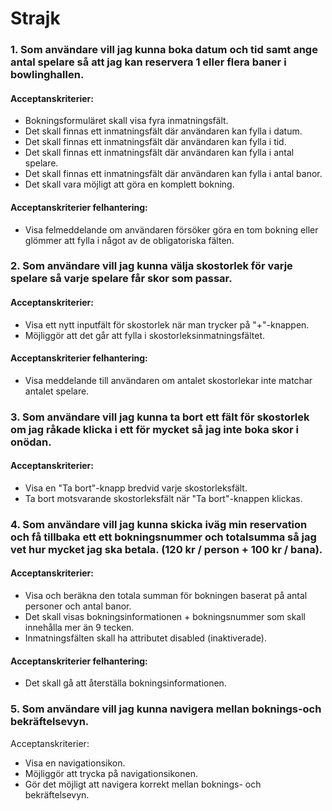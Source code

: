 # Strajk

### 1. Som användare vill jag kunna boka datum och tid samt ange antal spelare så att jag kan reservera 1 eller flera baner i bowlinghallen.
#### Acceptanskriterier:
- Bokningsformuläret skall visa fyra inmatningsfält.
- Det skall finnas ett inmatningsfält där användaren kan fylla i datum.
- Det skall finnas ett inmatningsfält där användaren kan fylla i tid.
- Det skall finnas ett inmatningsfält där användaren kan fylla i antal spelare.
- Det skall finnas ett inmatningsfält där användaren kan fylla i antal banor.
- Det skall vara möjligt att göra en komplett bokning.

#### Acceptanskriterier felhantering:
- Visa felmeddelande om användaren försöker göra en tom bokning eller glömmer att fylla i något av de obligatoriska fälten.

### 2. Som användare vill jag kunna välja skostorlek för varje spelare så varje spelare får skor som passar.
#### Acceptanskriterier:
- Visa ett nytt inputfält för skostorlek när man trycker på "+"-knappen.
- Möjliggör att det går att fylla i skostorleksinmatningsfältet.

#### Acceptanskriterier felhantering:
- Visa meddelande till användaren om antalet skostorlekar inte matchar antalet spelare.

### 3. Som användare vill jag kunna ta bort ett fält för skostorlek om jag råkade klicka i ett för mycket så jag inte boka skor i onödan.

#### Acceptanskriterier:
- Visa en "Ta bort"-knapp bredvid varje skostorleksfält.
- Ta bort motsvarande skostorleksfält när "Ta bort"-knappen klickas.

### 4. Som användare vill jag kunna skicka iväg min reservation och få tillbaka ett ett bokningsnummer och totalsumma så jag vet hur mycket jag ska betala. (120 kr / person + 100 kr / bana).

#### Acceptanskriterier: 
- Visa och beräkna den totala summan för bokningen baserat på antal personer och antal banor.
- Det skall visas bokningsinformationen + bokningsnummer som skall innehålla mer än 9 tecken.
- Inmatningsfälten skall ha attributet disabled (inaktiverade).

#### Acceptanskriterier felhantering:
- Det skall gå att återställa bokningsinformationen.

### 5. Som användare vill jag kunna navigera mellan boknings-och bekräftelsevyn.
Acceptanskriterier:
- Visa en navigationsikon.
- Möjliggör att trycka på navigationsikonen.
- Gör det möjligt att navigera korrekt mellan boknings- och bekräftelsevyn.

